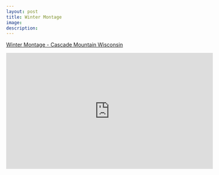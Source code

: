 ```yaml
---
layout: post
title: Winter Montage
image: 
description:
---
```



<!-- split -->
<a href="https://www.youtube.com/watch?v=-FREtuaJ5OQ">Winter Montage - Cascade Mountain Wisconsin</a>
<div class="videoWrapper-16-9">
                <iframe width="560" height="315" src="https://www.youtube.com/embed/-FREtuaJ5OQ" frameborder="0" allow="accelerometer; autoplay; encrypted-media; gyroscope; picture-in-picture" allowfullscreen></iframe>
</div>


